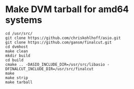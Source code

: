 # Make DVM tarball for amd64 systems

```text
cd /usr/src/
git clone https://github.com/chriskohlhoff/asio.git
git clone https://github.com/gansm/finalcut.git
cd dvmhost
make clean
mkdir build
cd build
cmake .. -DASIO_INCLUDE_DIR=/usr/src/libasio -DFINALCUT_INCLUDE_DIR=/usr/src/finalcut
make
make strip
make tarball
```

